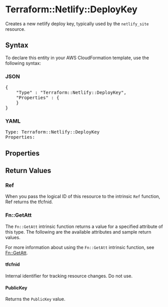 # Terraform::Netlify::DeployKey

Creates a new netlify deploy key, typically used by the `netlify_site` resource.

## Syntax

To declare this entity in your AWS CloudFormation template, use the following syntax:

### JSON

<pre>
{
    "Type" : "Terraform::Netlify::DeployKey",
    "Properties" : {
    }
}
</pre>

### YAML

<pre>
Type: Terraform::Netlify::DeployKey
Properties:
</pre>

## Properties

## Return Values

### Ref

When you pass the logical ID of this resource to the intrinsic `Ref` function, Ref returns the tfcfnid.

### Fn::GetAtt

The `Fn::GetAtt` intrinsic function returns a value for a specified attribute of this type. The following are the available attributes and sample return values.

For more information about using the `Fn::GetAtt` intrinsic function, see [Fn::GetAtt](https://docs.aws.amazon.com/AWSCloudFormation/latest/UserGuide/intrinsic-function-reference-getatt.html).

#### tfcfnid

Internal identifier for tracking resource changes. Do not use.

#### PublicKey

Returns the <code>PublicKey</code> value.

